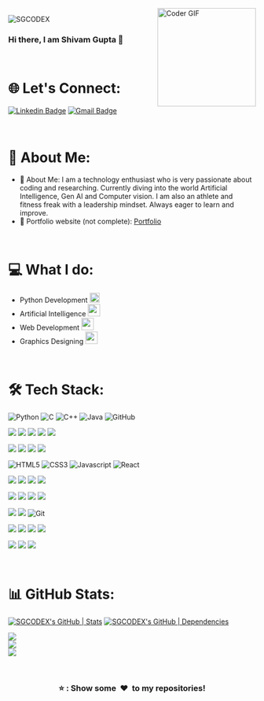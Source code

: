 
<img align="right" src="https://media.giphy.com/media/v1.Y2lkPTc5MGI3NjExd3RldjFzcHl4Y3Jpajdsc3phNmp6MWZnOTFxazE3azR2NnRrbXhkaCZlcD12MV9pbnRlcm5hbF9naWZfYnlfaWQmY3Q9Zw/6ib6KPmkeAjDTxMxij/giphy.gif" alt="Coder GIF" width="200" height="200">

<p align="left"> <img src="https://komarev.com/ghpvc/?username=SGCODEX&color=green" alt="SGCODEX" /> </p>

### Hi there, I am Shivam Gupta 👋

<br>

# 🌐 Let's Connect:
[![Linkedin Badge](https://img.shields.io/badge/-Shivam_Gupta-blue?style=flat-square&logo=Linkedin&logoColor=white&link=https://www.linkedin.com/in/shivam-gupta-055921248/)](https://www.linkedin.com/in/shivam-gupta-055921248/)
[![Gmail Badge](https://img.shields.io/badge/-shivampilot2004@gmail.com-c14438?style=flat-square&logo=Gmail&logoColor=white&link=mailto:shivampilot2004@gmail.com)](mailto:shivampilot2004@gmail.com)

<br>

# 💫 About Me:
- 🤖 About Me: I am a technology enthusiast who is very passionate about coding and researching. Currently diving into the world Artificial Intelligence, Gen AI and Computer vision. I am also an athlete and fitness freak with a leadership mindset. Always eager to learn and improve.
- 🎯 Portfolio website (not complete): [Portfolio](https://portfolio-on-react-ten.vercel.app/)

<br>

# 💻 What I do:
- Python Development   <img src="https://media.giphy.com/media/v1.Y2lkPTc5MGI3NjExYWIycHduczM0Nmp6emp1cGw4eGF3MzlwYzh2M3RnbGc4aW91OHo0OCZlcD12MV9pbnRlcm5hbF9naWZfYnlfaWQmY3Q9cw/LMt9638dO8dftAjtco/giphy.gif" width="20">
- Artificial Intelligence   <img src ="https://media.giphy.com/media/v1.Y2lkPTc5MGI3NjExNHU1aGV4b3VpNXBwMHd1NTRrMTdvNXdhZWx4ZmRucTR5NjZvbHZidCZlcD12MV9pbnRlcm5hbF9naWZfYnlfaWQmY3Q9cw/9yRMxLuRqyQ0x3jJXD/giphy.gif" width ="25">
- Web Development   <img src="https://media.giphy.com/media/v1.Y2lkPTc5MGI3NjExaHhudDlub3FvbDhyN2hkN3IyOXg5Y200NG8ycml2NTUzb3lpYXN1ZCZlcD12MV9pbnRlcm5hbF9naWZfYnlfaWQmY3Q9cw/M4NykXxUE0HAcK7UJ6/giphy.gif" width="25">
- Graphics Designing   <img src ="https://media.giphy.com/media/v1.Y2lkPTc5MGI3NjExYzNsb3FtOHJuOG56MjZoeHA2YjlkbjhoZTZsc3llOWdmNzlhcDZ2eiZlcD12MV9pbnRlcm5hbF9naWZfYnlfaWQmY3Q9cw/LpjslIegp8lyHjfOoO/giphy.gif" width ="25">

<br>

# 🛠 Tech Stack:

![Python](https://img.shields.io/badge/Python-FFD43B?style=for-the-badge&logo=python&logoColor=blue)
![C](https://img.shields.io/badge/C-00599C?style=for-the-badge&logo=c&logoColor=white)
![C++](https://img.shields.io/badge/C%2B%2B-00599C?style=for-the-badge&logo=c%2B%2B&logoColor=white)
![Java](https://img.shields.io/badge/Java-ED8B00?style=for-the-badge&logo=java&logoColor=white)
![GitHub](https://img.shields.io/badge/GitHub-100000?style=for-the-badge&logo=github&logoColor=white)

<img src="https://img.shields.io/badge/TensorFlow-FF6F00?style=for-the-badge&logo=tensorflow&logoColor=white" /> <img src="https://img.shields.io/badge/PyTorch-EE4C2C?style=for-the-badge&logo=pytorch&logoColor=white" /> <img src="https://img.shields.io/badge/Keras-FF0000?style=for-the-badge&logo=keras&logoColor=white" /> <img src="https://img.shields.io/badge/scikit_learn-F7931E?style=for-the-badge&logo=scikit-learn&logoColor=white" /> <img src="https://img.shields.io/badge/Streamlit-FF4B4B?style=for-the-badge&logo=Streamlit&logoColor=white" /> 

<img src="https://img.shields.io/badge/OpenCV-27338e?style=for-the-badge&logo=OpenCV&logoColor=white" /> <img src="https://img.shields.io/badge/ChatGPT-74aa9c?style=for-the-badge&logo=openai&logoColor=white" /> <img src="https://img.shields.io/badge/Gemini-8E75B2?style=for-the-badge&logo=googlebard&logoColor=fff" /> <img src="https://img.shields.io/badge/Kaggle-20BEFF?style=for-the-badge&logo=Kaggle&logoColor=white" />

![HTML5](https://img.shields.io/badge/HTML5-E34F26?style=for-the-badge&logo=html5&logoColor=white)
![CSS3](https://img.shields.io/badge/CSS3-1572B6?style=for-the-badge&logo=css3&logoColor=white)
![Javascript](https://img.shields.io/badge/JavaScript-323330?style=for-the-badge&logo=javascript&logoColor=F7DF1E)
![React](https://img.shields.io/badge/React-20232A?style=for-the-badge&logo=react&logoColor=61DAFB)

<img src="https://img.shields.io/badge/Figma-F24E1E?style=for-the-badge&logo=figma&logoColor=white" /> <img src="https://img.shields.io/badge/Adobe%20Illustrator-FF9A00?style=for-the-badge&logo=adobe%20illustrator&logoColor=white" /> <img src="https://img.shields.io/badge/Canva-%2300C4CC.svg?&style=for-the-badge&logo=Canva&logoColor=white" /> <img src="https://img.shields.io/badge/Unsplash-000000?style=for-the-badge&logo=Unsplash&logoColor=white" />

<img src="https://img.shields.io/badge/Google_Cloud-4285F4?style=for-the-badge&logo=google-cloud&logoColor=white" /> <img src="https://img.shields.io/badge/IBM%20Cloud-1261FE?style=for-the-badge&logo=IBM%20Cloud&logoColor=white" /> <img src="https://img.shields.io/badge/Vercel-000000?style=for-the-badge&logo=vercel&logoColor=white" /> <img src="https://img.shields.io/badge/Digital_Ocean-0080FF?style=for-the-badge&logo=DigitalOcean&logoColor=white" />

<img src="https://img.shields.io/badge/Docker-2CA5E0?style=for-the-badge&logo=docker&logoColor=white" /> <img src="https://img.shields.io/badge/kubernetes-326ce5.svg?&style=for-the-badge&logo=kubernetes&logoColor=white" /> ![Git](https://img.shields.io/badge/GIT-E44C30?style=for-the-badge&logo=git&logoColor=white)

<img src="https://img.shields.io/badge/Jupyter-F37626.svg?&style=for-the-badge&logo=Jupyter&logoColor=white" /> <img src="https://img.shields.io/badge/conda-342B029.svg?&style=for-the-badge&logo=anaconda&logoColor=white" /> <img src="https://img.shields.io/badge/PyCharm-000000.svg?&style=for-the-badge&logo=PyCharm&logoColor=white" /> <img src="https://img.shields.io/badge/Visual_Studio_Code-0078D4?style=for-the-badge&logo=visual%20studio%20code&logoColor=white" />

<img src="https://img.shields.io/badge/MySQL-005C84?style=for-the-badge&logo=mysql&logoColor=white" /> <img src="https://img.shields.io/badge/Tableau-E97627?style=for-the-badge&logo=Tableau&logoColor=white" /> <img src="https://img.shields.io/badge/Django-092E20?style=for-the-badge&logo=django&logoColor=green" />

<br>

# 📊 GitHub Stats:

[![SGCODEX's GitHub | Stats](https://stats.quine.sh/SGCODEX/github?theme=light)](https://quine.sh?utm_source=widgets&utm_campaign=SGCODEX)
[![SGCODEX's GitHub | Dependencies](https://stats.quine.sh/SGCODEX/dependencies?theme=light)](https://quine.sh?utm_source=widgets&utm_campaign=SGCODEX)

![](https://github-readme-stats.vercel.app/api?username=SGCODEX&theme=midnight-purple&hide_border=false&include_all_commits=false&count_private=false)<br/>
![](https://github-readme-streak-stats.herokuapp.com/?user=SGCODEX&theme=midnight-purple&hide_border=false)<br/>
![](https://github-readme-stats.vercel.app/api/top-langs/?username=SGCODEX&theme=midnight-purple&hide_border=false&include_all_commits=false&count_private=false&layout=compact)

<br>

<div align="center">
    <h3 align="center">⭐ : Show some &nbsp;❤️&nbsp; to my repositories!</h3>
</div>

<!--
**SGCODEX/SGCODEX** is a ✨ _special_ ✨ repository because its `README.md` (this file) appears on your GitHub profile.
-->
